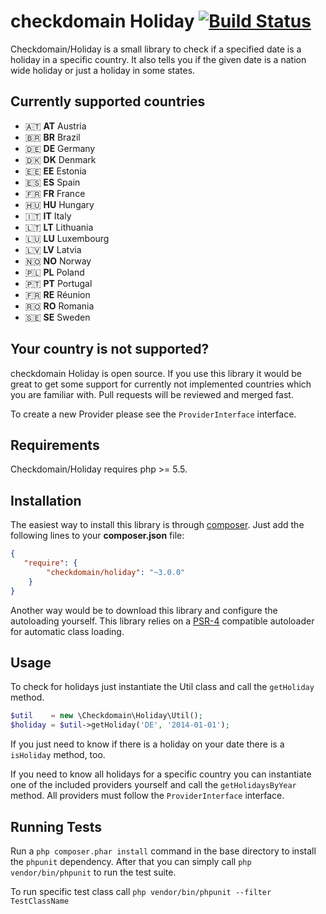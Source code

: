 # checkdomain Holiday [![Build Status](https://travis-ci.org/checkdomain/Holiday.png?branch=master)](https://travis-ci.org/checkdomain/Holiday)

Checkdomain/Holiday is a small library to check if a specified date is a holiday in a specific country. It also tells you if the given date is a nation wide holiday or just a holiday in some states.


## Currently supported countries

- 🇦🇹  **AT** Austria
- 🇧🇷  **BR** Brazil
- 🇩🇪  **DE** Germany
- 🇩🇰  **DK** Denmark
- 🇪🇪  **EE** Estonia
- 🇪🇸  **ES** Spain
- 🇫🇷  **FR** France
- 🇭🇺  **HU** Hungary
- 🇮🇹  **IT** Italy
- 🇱🇹  **LT** Lithuania
- 🇱🇺  **LU** Luxembourg
- 🇱🇻  **LV** Latvia
- 🇳🇴  **NO** Norway
- 🇵🇱  **PL** Poland
- 🇵🇹  **PT** Portugal
- 🇫🇷  **RE** Réunion
- 🇷🇴  **RO** Romania
- 🇸🇪  **SE** Sweden

## Your country is not supported?

checkdomain Holiday is open source. If you use this library it would be great to get some support for currently not implemented countries which you are familiar with. Pull requests will be reviewed and merged fast.

To create a new Provider please see the `ProviderInterface` interface.


## Requirements

Checkdomain/Holiday requires php >= 5.5.


## Installation

The easiest way to install this library is through [composer](http://getcomposer.org/). Just add the following lines to your **composer.json** file:

```json
{
   "require": {
        "checkdomain/holiday": "~3.0.0"
    }
}
```

Another way would be to download this library and configure the autoloading yourself. This library relies on a [PSR-4](http://www.php-fig.org/psr/psr-4/) compatible autoloader for automatic class loading.


## Usage

To check for holidays just instantiate the Util class and call the `getHoliday` method.

```php
$util    = new \Checkdomain\Holiday\Util();
$holiday = $util->getHoliday('DE', '2014-01-01');
```

If you just need to know if there is a holiday on your date there is a `isHoliday` method, too.

If you need to know all holidays for a specific country you can instantiate one of the included providers yourself and call the `getHolidaysByYear` method. All providers must follow the `ProviderInterface` interface.


## Running Tests

Run a `php composer.phar install` command in the base directory to install the `phpunit` dependency. After that you can simply call `php vendor/bin/phpunit` to run the test suite.

To run specific test class call `php vendor/bin/phpunit --filter TestClassName`

